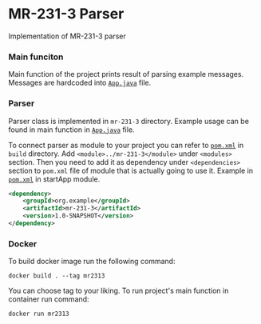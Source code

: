 # MR-231-3 Parser
Implementation of MR-231-3 parser

### Main funciton
Main function of the project prints result of parsing example messages. Messages are hardcoded into [`App.java`](https://github.com/anprowh/mr-231-3/blob/main/startApp/src/main/java/org/example/App.java) file.

### Parser
Parser class is implemented in `mr-231-3` directory. Example usage can be found in main function in [`App.java`](https://github.com/anprowh/mr-231-3/blob/main/startApp/src/main/java/org/example/App.java) file.

To connect parser as module to your project you can refer to [`pom.xml`](https://github.com/anprowh/mr-231-3/blob/main/build/pom.xml) in `build` directory. Add `<module>../mr-231-3</module>` under `<modules>` section.
Then you need to add it as dependency under `<dependencies>` section to `pom.xml` file of module that is actually going to use it. Example in [`pom.xml`](https://github.com/anprowh/mr-231-3/blob/main/startApp/pom.xml) in startApp module.
```xml
<dependency>
    <groupId>org.example</groupId>
    <artifactId>mr-231-3</artifactId>
    <version>1.0-SNAPSHOT</version>
</dependency>
```

### Docker
To build docker image run the following command:

`docker build . --tag mr2313`

You can choose tag to your liking. To run project's main function in container run command:

`docker run mr2313`
